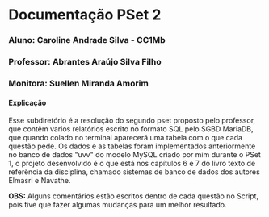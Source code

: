 # Documentação PSet 2
### Aluno: Caroline Andrade Silva - CC1Mb
### Professor: Abrantes Araújo Silva Filho
### Monitora: Suellen Miranda Amorim

#### Explicação

 Esse subdiretório é a resolução do segundo pset proposto pelo professor, que contêm varios relatórios escrito no formato SQL pelo SGBD MariaDB, que quando colado no terminal aparecerá uma tabela com o que cada questão pede. Os dados e as tabelas foram implementados anteriormente no banco de dados "uvv" do modelo MySQL criado por mim durante o PSet 1, o projeto desenvolvido é o que está nos capítulos 6 e 7 do livro texto de referência da disciplina, chamado sistemas de banco de dados dos autores Elmasri e Navathe.

**OBS:** Alguns comentários estão escritos dentro de cada questão no Script, pois tive que fazer algumas mudanças para um melhor resultado.
